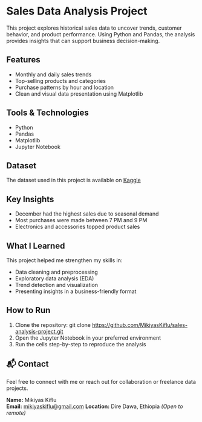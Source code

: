 # Sales Data Analysis Project

This project explores historical sales data to uncover trends, customer behavior, and product performance. Using Python and Pandas, the analysis provides insights that can support business decision-making.

##  Features
- Monthly and daily sales trends
- Top-selling products and categories
- Purchase patterns by hour and location
- Clean and visual data presentation using Matplotlib

## Tools & Technologies
- Python
- Pandas
- Matplotlib
- Jupyter Notebook

## Dataset
The dataset used in this project is available on [Kaggle](https://www.kaggle.com/) 

## Key Insights
- December had the highest sales due to seasonal demand
- Most purchases were made between 7 PM and 9 PM
- Electronics and accessories topped product sales

## What I Learned
This project helped me strengthen my skills in:
- Data cleaning and preprocessing
- Exploratory data analysis (EDA)
- Trend detection and visualization
- Presenting insights in a business-friendly format

## How to Run
1. Clone the repository: git clone https://github.com/MikiyasKiflu/sales-analysis-project.git
2. Open the Jupyter Notebook in your preferred environment
3. Run the cells step-by-step to reproduce the analysis

## 📬 Contact
Feel free to connect with me or reach out for collaboration or freelance data projects.

**Name:** Mikiyas Kiflu  
**Email:** mikiyaskiflu@gmail.com
**Location:** Dire Dawa, Ethiopia *(Open to remote)*
